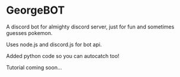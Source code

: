 # GeorgeBOT
A discord bot for almighty discord server, just for fun and sometimes guesses pokemon.

Uses node.js and discord.js for bot api.

Added python code so you can autocatch too!

Tutorial coming soon...
